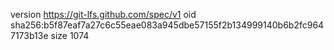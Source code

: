 version https://git-lfs.github.com/spec/v1
oid sha256:b5f87eaf7a27c6c55eae083a945dbe57155f2b134999140b6b2fc9647173b13e
size 1074
